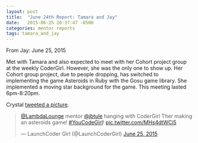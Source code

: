 ```yaml
---
layout: post
title:  "June 24th Report: Tamara and Jay"
date:   2015-06-25 20:37:47 -0500
categories: mentor reports
tags: tamara_and_jay
---
```


From Jay: June 25, 2015

Met with Tamara and also expected to meet with her Cohort project group at the weekly CoderGirl. However, she was the only one to show up. Her Cohort group project, due to people dropping, has switched to implementing the game Asteroids in Ruby with the Gosu game library. She implemented a moving star background for the game. This meeting lasted 6pm-8:20pm.

Crystal [tweeted a picture](https://twitter.com/LaunchCoderGirl/status/613867291244150784).

<blockquote class="twitter-tweet" lang="en"><p lang="en" dir="ltr"><a href="https://twitter.com/LambdaLounge">@LambdaLounge</a> mentor <a href="https://twitter.com/jbtule">@jbtule</a> hanging with CoderGirl Ther making an asteroids game! <a href="https://twitter.com/hashtag/YouCodeGirl?src=hash">#YouCodeGirl</a>! <a href="http://t.co/MHs4dtWCi5">pic.twitter.com/MHs4dtWCi5</a></p>&mdash; LaunchCoder Girl (@LaunchCoderGirl) <a href="https://twitter.com/LaunchCoderGirl/status/613867291244150784">June 25, 2015</a></blockquote>
<script async src="//platform.twitter.com/widgets.js" charset="utf-8"></script>
